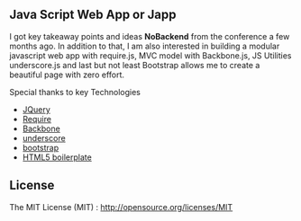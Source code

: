 ## Java Script Web App or Japp

I got key takeaway points and ideas **NoBackend** from the conference a few months ago. In addition to that, I am also interested in building a modular javascript web app with require.js, MVC model with Backbone.js, JS Utilities underscore.js and last but not least Bootstrap allows me to create a beautiful page with zero effort.

Special thanks to key Technologies
* [JQuery](http://jquery.com/)
* [Require](http://requirejs.org/)
* [Backbone](http://backbonejs.org/)
* [underscore](http://underscorejs.org/) 
* [bootstrap](http://getbootstrap.com/)
* [HTML5 boilerplate](http://html5boilerplate.com/)

## License
The MIT License (MIT) : http://opensource.org/licenses/MIT
